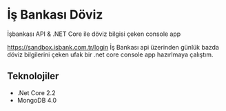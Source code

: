 # İş Bankası Döviz
İşbankası API &amp; .NET Core ile  döviz bilgisi çeken console app

https://sandbox.isbank.com.tr/login İş Bankası api üzerinden günlük bazda döviz bilgilerini çeken ufak bir .net core console app hazırlmaya çalıştım. 

## Teknolojiler
- .Net Core 2.2
- MongoDB 4.0
